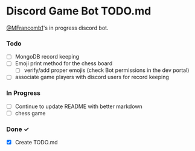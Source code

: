 # Discord Game Bot TODO.md

[@MFrancomb1](https://github.com/MFrancomb1)'s in progress discord bot.

### Todo

- [ ] MongoDB record keeping 
- [ ] Emoji print method for the chess board
  - [ ] verify/add proper emojis (check Bot permissions in the dev portal)
- [ ] associate game players with discord users for record keeping

### In Progress

- [ ] Continue to update README with better markdown
- [ ] chess game

### Done ✓

- [x] Create TODO.md  

